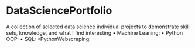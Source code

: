 # DataSciencePortfolio
A collection of selected data science individual projects to demonstrate skill sets, knowledge, and what I find interesting 
• Machine Leaning:
• Python OOP:
• SQL:
•PythonWebscraping:
